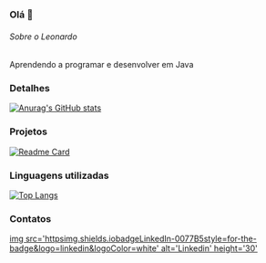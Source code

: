 ### Olá 👋


###### Sobre o Leonardo
Aprendendo a programar e desenvolver em Java

### Detalhes

[![Anurag's GitHub stats](httpsgithub-readme-stats.vercel.appapiusername=LeonardorRah&show_icons=true&theme=dark)](httpsgithub.comanuraghazragithub-readme-stats)

### Projetos

[![Readme Card](httpsgithub-readme-stats.vercel.appapipinusername=LeonardorRah&repo=variavel&theme=dark)](httpsgithub.comanuraghazragithub-readme-stats)

### Linguagens utilizadas

[![Top Langs](httpsgithub-readme-stats.vercel.appapitop-langsusername=LeonardorRah&layout=compact)](httpsgithub.comanuraghazragithub-readme-stats)


### Contatos

[img src='httpsimg.shields.iobadgeLinkedIn-0077B5style=for-the-badge&logo=linkedin&logoColor=white' alt='Linkedin' height='30']()
